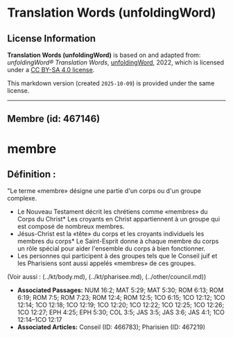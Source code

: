 # Translation Words (unfoldingWord)

## License Information

**Translation Words (unfoldingWord)** is based on and adapted from: _unfoldingWord® Translation Words_, [unfoldingWord](https://unfoldingword.org/utw), 2022, which is licensed under a [CC BY-SA 4.0 license](https://creativecommons.org/licenses/by-sa/4.0/legalcode.en).

This markdown version (created `2025-10-09`) is provided under the same license.



--------------------------------

## Membre (id: 467146)

membre
======

Définition :
------------

"Le terme «membre» désigne une partie d'un corps ou d'un groupe complexe.

* Le Nouveau Testament décrit les chrétiens comme «membres» du Corps du Christ\* Les croyants en Christ appartiennent à un groupe qui est composé de nombreux membres.
* Jésus\-Christ est la «tête» du corps et les croyants individuels les membres du corps\* Le Saint\-Esprit donne à chaque membre du corps un rôle spécial pour aider l'ensemble du corps à bien fonctionner.
* Les personnes qui participent à des groupes tels que le Conseil juif et les Pharisiens sont aussi appelés «membres» de ces groupes.

(Voir aussi : (../kt/body.md), (../kt/pharisee.md), (../other/council.md))

* **Associated Passages:** NUM 16:2; MAT 5:29; MAT 5:30; ROM 6:13; ROM 6:19; ROM 7:5; ROM 7:23; ROM 12:4; ROM 12:5; 1CO 6:15; 1CO 12:12; 1CO 12:14; 1CO 12:18; 1CO 12:19; 1CO 12:20; 1CO 12:22; 1CO 12:25; 1CO 12:26; 1CO 12:27; EPH 4:25; EPH 5:30; COL 3:5; JAS 3:5; JAS 3:6; JAS 4:1; 1CO 12:14–1CO 12:17
* **Associated Articles:** Conseil (ID: 466783); Pharisien (ID: 467219)

